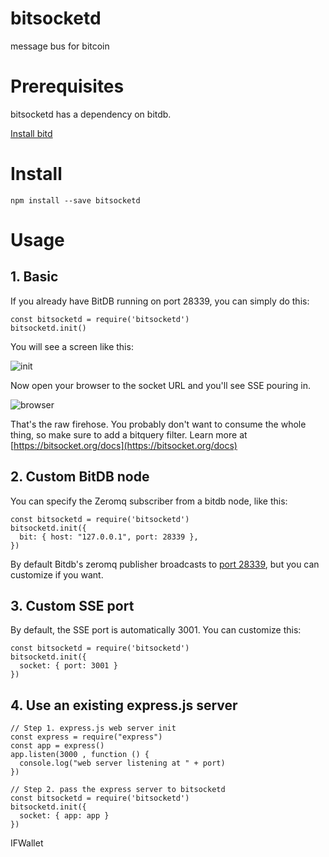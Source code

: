 # bitsocketd

message bus for bitcoin

# Prerequisites

bitsocketd has a dependency on bitdb.

[Install bitd](https://docs.bitdb.network/docs/install)

# Install

```
npm install --save bitsocketd
```

# Usage

## 1. Basic

If you already have BitDB running on port 28339, you can simply do this:

```
const bitsocketd = require('bitsocketd')
bitsocketd.init()
```

You will see a screen like this:

![init](img/bitsocket_init.png)

Now open your browser to the socket URL and you'll see SSE pouring in.

![browser](img/raw.gif)

That's the raw firehose. You probably don't want to consume the whole thing, so make sure to add a bitquery filter. Learn more at [https://bitsocket.org/docs](https://bitsocket.org/docs)

## 2. Custom BitDB node

You can specify the Zeromq subscriber from a bitdb node, like this:

```
const bitsocketd = require('bitsocketd')
bitsocketd.init({
  bit: { host: "127.0.0.1", port: 28339 },
})
```

By default Bitdb's zeromq publisher broadcasts to [port 28339](https://github.com/21centurymotorcompany/bitd/blob/master/config.js#L44), but you can customize if you want.


## 3. Custom SSE port

By default, the SSE port is automatically 3001. You can customize this:

```
const bitsocketd = require('bitsocketd')
bitsocketd.init({
  socket: { port: 3001 }
})
```

## 4. Use an existing express.js server

```
// Step 1. express.js web server init
const express = require("express")
const app = express()
app.listen(3000 , function () {
  console.log("web server listening at " + port)
})

// Step 2. pass the express server to bitsocketd
const bitsocketd = require('bitsocketd')
bitsocketd.init({
  socket: { app: app }
})
```

IFWallet
